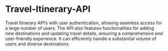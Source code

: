 # Travel-Itinerary-API
Travel Itinerary API’s with user authentication, allowing seamless access for a large   number of users. The API also features functionalities for adding new destinations and updating travel  details, ensuring a comprehensive and user-friendly experience. It can efficiently handle a substantial  volume of users and diverse destinations.
